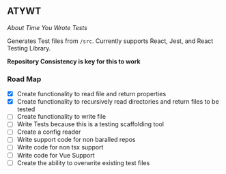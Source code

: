 ## ATYWT

_About Time You Wrote Tests_

Generates Test files from `/src`. Currently supports React, Jest, and React Testing Library.

**Repository Consistency is key for this to work**

### Road Map

- [x] Create functionality to read file and return properties
- [x] Create functionality to recursively read directories and return files to be tested
- [ ] Create functionality to write file
- [ ] Write Tests because this is a testing scaffolding tool
- [ ] Create a config reader
- [ ] Write support code for non baralled repos
- [ ] Write code for non tsx support
- [ ] Write code for Vue Support
- [ ] Create the ability to overwrite existing test files
